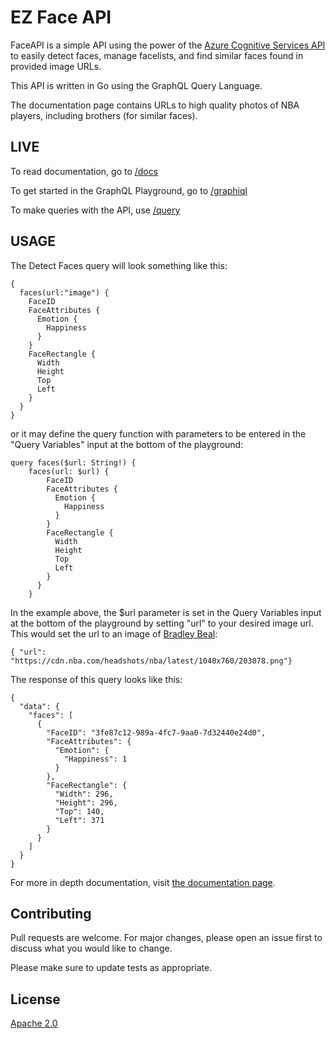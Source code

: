 # EZ Face API

FaceAPI is a simple API using the power of the [Azure Cognitive Services API](https://docs.microsoft.com/en-us/azure/cognitive-services/face/overview) to easily detect faces, manage facelists, and find similar faces found in provided image URLs. 

This API is written in Go using the GraphQL Query Language.

The documentation page contains URLs to high quality photos of NBA players, including brothers (for similar faces). 

## LIVE
To read documentation, go to [/docs](http://104.248.53.50:8080/docs)

To get started in the GraphQL Playground, go to [/graphiql](http://104.248.53.50:8080/graphiql)

To make queries with the API, use [/query](http://104.248.53.50:8080/query)

## USAGE
The Detect Faces query will look something like this:
```
{
  faces(url:"image") {
    FaceID
    FaceAttributes {
      Emotion {
        Happiness
      }
    }
    FaceRectangle {
      Width
      Height
      Top
      Left
    }
  }
}
```
or it may define the query function with parameters to be entered in the "Query Variables" input at the bottom of the playground:

```
query faces($url: String!) {
    faces(url: $url) {
        FaceID
        FaceAttributes {
          Emotion {
            Happiness
          }
        }
        FaceRectangle {
          Width
          Height
          Top
          Left
        }
      }
    }
```

In the example above, the $url parameter is set in the Query Variables input at the bottom of the playground by setting "url" to your desired image url. This would set the url to an image of [Bradley Beal](https://cdn.nba.com/headshots/nba/latest/1040x760/203078.png):
```
{ "url": "https://cdn.nba.com/headshots/nba/latest/1040x760/203078.png"}
```

The response of this query looks like this:
```
{
  "data": {
    "faces": [
      {
        "FaceID": "3fe87c12-989a-4fc7-9aa0-7d32440e24d0",
        "FaceAttributes": {
          "Emotion": {
            "Happiness": 1
          }
        },
        "FaceRectangle": {
          "Width": 296,
          "Height": 296,
          "Top": 140,
          "Left": 371
        }
      }
    ]
  }
}
```

For more in depth documentation, visit [the documentation page](http://104.248.53.50:8080/docs).

## Contributing
Pull requests are welcome. For major changes, please open an issue first to discuss what you would like to change.

Please make sure to update tests as appropriate.

## License
[Apache 2.0](https://www.apache.org/licenses/LICENSE-2.0.html)